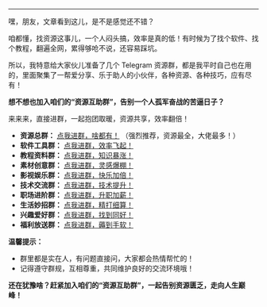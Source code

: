 
---

嘿，朋友，文章看到这儿，是不是感觉还不错？

咱都懂，找资源这事儿，一个人闷头搞，效率是真的低！有时候为了找个软件、找个教程，翻遍全网，累得够呛不说，还容易踩坑。

所以，我特意给大家伙儿准备了几个 Telegram 资源群，都是我平时自己也在用的，里面聚集了一帮爱分享、乐于助人的小伙伴，各种资源、各种技巧，应有尽有！

**想不想也加入咱们的“资源互助群”，告别一个人孤军奋战的苦逼日子？**

来来来，直接进群，一起抱团取暖，资源共享，效率翻倍！
*   **资源总群：** [点我进群，啥都有！](https://t.me/zzkdm) （强烈推荐，资源最全，大佬最多！）
*   **软件工具群：** [点我进群，效率飞起！](https://t.me/zzkdm1)
*   **教程资料群：** [点我进群，知识暴涨！](https://t.me/zzkdm2)
*   **素材创意群：** [点我进群，灵感爆棚！](https://t.me/zzkdm3)
*   **影视娱乐群：** [点我进群，快乐加倍！](https://t.me/zzkdm4)
*   **技术交流群：** [点我进群，技术提升！](https://t.me/zzkdm5)
*   **职场进阶群：** [点我进群，升职加薪！](https://t.me/zzkdm6)
*   **生活妙招群：** [点我进群，精打细算！](https://t.me/zzkdm7)
*   **兴趣爱好群：** [点我进群，找到同好！](https://t.me/zzkdm8)
*   **福利放送群：** [点我进群，薅到手软！](https://t.me/zzkdm9)

**温馨提示：**

*   群里都是实在人，有问题直接问，大家都会热情帮忙的！
*   记得遵守群规，互相尊重，共同维护良好的交流环境哦！

**还在犹豫啥？赶紧加入咱们的“资源互助群”，一起告别资源匮乏，走向人生巅峰！**

